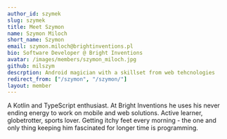 ```yaml
---
author_id: szymek
slug: szymek
title: Meet Szymon
name: Szymon Miloch
short_name: Szymon
email: szymon.miloch@brightinventions.pl
bio: Software Developer @ Bright Inventions
avatar: /images/members/szymon_miloch.jpg
github: milszym
descrption: Android magician with a skillset from web tehcnologies
redirect_from: ["/szymon", "/szymon/"]
layout: member
---
```


A Kotlin and TypeScript enthusiast. At Bright Inventions he uses his never ending energy to work on mobile and web solutions. Active learner, globetrotter, sports lover. Getting itchy feet every morning - the one and only thing keeping him fascinated for longer time is programming.
